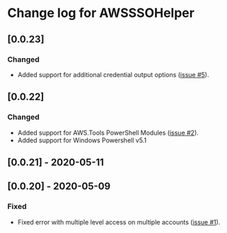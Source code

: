 # Change log for AWSSSOHelper

## [0.0.23]

### Changed

- Added support for additional credential output options
  ([issue #5](https://github.com/e0c615c8e4d846ef817cd5063a88716c/AWSSSOHelper/issues/5)).

## [0.0.22]

### Changed

- Added support for AWS.Tools PowerShell Modules
  ([issue #2](https://github.com/e0c615c8e4d846ef817cd5063a88716c/AWSSSOHelper/issues/2)).
- Added support for Windows Powershell v5.1

## [0.0.21] - 2020-05-11

## [0.0.20] - 2020-05-09

### Fixed

- Fixed error with multiple level access on multiple accounts
  ([issue #1](https://github.com/e0c615c8e4d846ef817cd5063a88716c/AWSSSOHelper/issues/1)).
